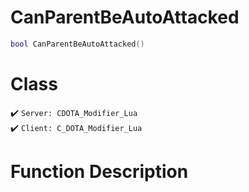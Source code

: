 # CanParentBeAutoAttacked
```lua
bool CanParentBeAutoAttacked()
```
# Class
✔️ `Server: CDOTA_Modifier_Lua`  
✔️ `Client: C_DOTA_Modifier_Lua`  

# Function Description

